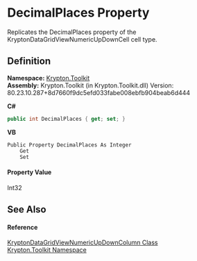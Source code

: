 # DecimalPlaces Property


Replicates the DecimalPlaces property of the KryptonDataGridViewNumericUpDownCell cell type.



## Definition
**Namespace:** <a href="79d2eac2-21f4-54ff-7552-b20c33c30600.md">Krypton.Toolkit</a>  
**Assembly:** Krypton.Toolkit (in Krypton.Toolkit.dll) Version: 80.23.10.287+8d7660f9dc5efd033fabe008ebfb904beab6d444

**C#**
``` C#
public int DecimalPlaces { get; set; }
```
**VB**
``` VB
Public Property DecimalPlaces As Integer
	Get
	Set
```



#### Property Value
Int32

## See Also


#### Reference
<a href="2abe8105-6af4-2385-4c99-f0b41bed8311.md">KryptonDataGridViewNumericUpDownColumn Class</a>  
<a href="79d2eac2-21f4-54ff-7552-b20c33c30600.md">Krypton.Toolkit Namespace</a>  
